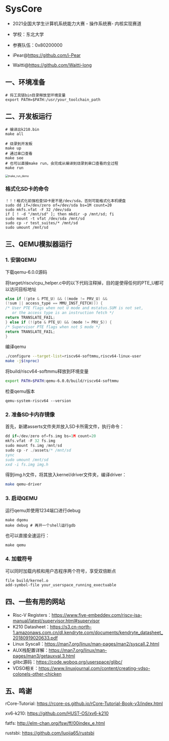 # SysCore

* 2021全国大学生计算机系统能力大赛 - 操作系统赛- 内核实现赛道

* 学校：东北大学

* 参赛队伍：0x80200000

* iPear@https://github.com/i-Pear

* Waitti@https://github.com/Waitti-long

## 一、环境准备

  ```shell
# 将工具链bin目录释放至环境变量
export PATH=$PATH:/usr/your_toolchain_path
  ```

## 二、开发板运行


```shell
# 编译出k210.bin
make all
```

```shell
# 烧录到开发板
make up
# 通过串口查看
make see
# 也可以直接make run，会完成从编译到烧录到串口查看的全过程
make run
```

<img src="doc\assets\make_run_demo.gif" alt="make_run_demo" style="zoom:60%;" />

### 格式化SD卡的命令

```shell
！！！格式化前强检查SD卡是不是/dev/sda，否则可能格式化本机硬盘
sudo dd if=/dev/zero of=/dev/sda bs=1M count=20
sudo mkfs.vfat -F 32 /dev/sda
if [ ! -d "/mnt/sd" ]; then mkdir -p /mnt/sd; fi
sudo mount -t vfat /dev/sda /mnt/sd
sudo cp -r test_suites/* /mnt/sd
sudo umount /mnt/sd
```

## 三、QEMU模拟器运行

### 1. 安装QEMU

下载qemu-6.0.0源码

将target/riscv/cpu_helper.c中的以下代码注释掉，目的是使得任何的PTE_U都可以访问目标地址

```c
else if ((pte & PTE_U) && ((mode != PRV_U) &&
(!sum || access_type == MMU_INST_FETCH))) {
/* User PTE flags when not U mode and mstatus.SUM is not set,
   or the access type is an instruction fetch */
return TRANSLATE_FAIL;
} else if (!(pte & PTE_U) && (mode != PRV_S)) {
/* Supervisor PTE flags when not S mode */
return TRANSLATE_FAIL;
}
```

编译qemu

```sh
./configure --target-list=riscv64-softmmu,riscv64-linux-user
make -j$(nproc)
```

将build/riscv64-softmmu释放到环境变量

```sh
export PATH=$PATH:qemu-6.0.0/build/riscv64-softmmu
```

检查qemu版本

```shell
qemu-system-riscv64 --version
```

### 2. 准备SD卡内存镜像

首先，新建asserts文件夹并放入SD卡所需文件，执行命令：

```c
dd if=/dev/zero of=fs.img bs=1M count=20
mkfs.vfat -F 32 fs.img
sudo mount fs.img /mnt/sd
sudo cp -r ./assets/* /mnt/sd
sync
sudo umount /mnt/sd
xxd -i fs.img img.h
```

得到img.h文件，将其放入kernel/driver文件夹，编译driver：

```sh
make qemu-driver
```

### 3. 启动QEMU

运行qemu并使用1234端口进行debug

```shell
make dqemu
make debug # 再开一个shell运行gdb
```

也可以直接全速运行：

```makefile
make qemu
```

### 4. 加载符号

可以同时加载内核和用户态程序两个符号，享受双倍断点

```gdb
file build/kernel.o
add-symbol-file your_userspace_running_exectuable
```

## 四、一些有用的网站

* Risc-V Registers：https://www.five-embeddev.com/riscv-isa-manual/latest/supervisor.html#supervisor
* K210 Datasheet：https://s3.cn-north-1.amazonaws.com.cn/dl.kendryte.com/documents/kendryte_datasheet_20180919020633.pdf
* Linux Syscall：https://man7.org/linux/man-pages/man2/syscall.2.html
* AUX栈配置详解：https://man7.org/linux/man-pages/man3/getauxval.3.html
* glibc源码：https://code.woboq.org/userspace/glibc/
* VDSO相关：https://www.linuxjournal.com/content/creating-vdso-colonels-other-chicken

## 五、鸣谢

rCore-Tutorial: https://rcore-os.github.io/rCore-Tutorial-Book-v3/index.html

xv6-k210: https://github.com/HUST-OS/xv6-k210

fatfs: http://elm-chan.org/fsw/ff/00index_e.html

rustsbi: https://github.com/luojia65/rustsbi